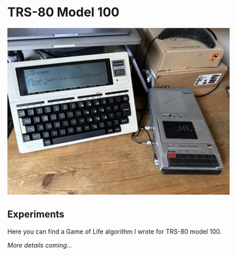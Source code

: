 # TRS-80 Model 100

![trs80](images/trs80model100.jpg)

## Experiments

Here you can find a Game of Life algorithm I wrote for TRS-80 model 100.

_More details coming..._